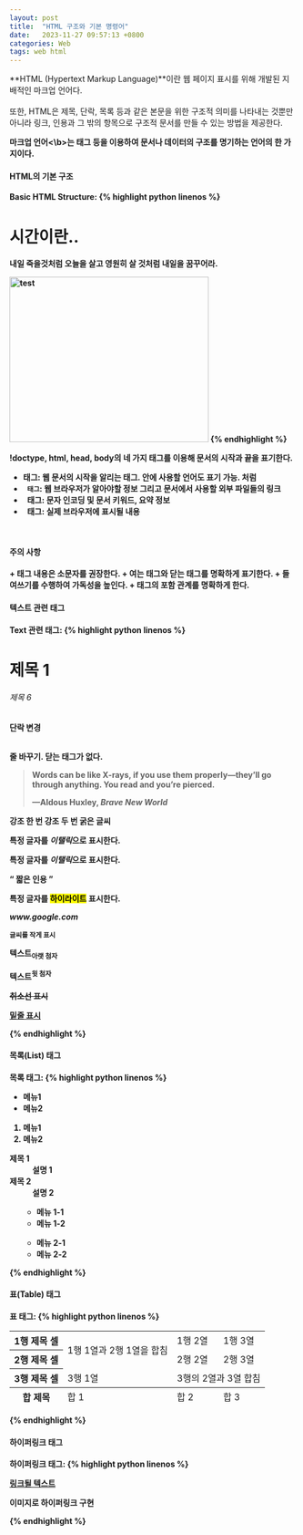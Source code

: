 ```yaml
---
layout: post
title:  "HTML 구조와 기본 명령어"
date:   2023-11-27 09:57:13 +0800
categories: Web
tags: web html
---
```

**HTML (Hypertext Markup Language)**이란 웹 페이지 표시를 위해 개발된 지배적인 마크업 언어다. <br>  
또한, HTML은 제목, 단락, 목록 등과 같은 본문을 위한 구조적 의미를 나타내는 것뿐만 아니라 링크, 인용과 그 밖의 항목으로 구조적 문서를 만들 수 있는 방법을 제공한다.
  
<b>마크업 언어<\b>는 태그 등을 이용하여 문서나 데이터의 구조를 명기하는 언어의 한 가지이다. 
&nbsp;  

<h4>HTML의 기본 구조</h4>

Basic HTML Structure:
{% highlight python linenos %}
<!doctype html>
<html>
    <head>
    <meta charset="utf-8">
    <title>내가 처음 만드는 html 문서</title>
    </head>
    <body>
    <h1> 시간이란..</h1>
    <p>내일 죽을것처럼 오늘을 살고 영원히 살 것처럼 내일을 꿈꾸어라.</p>
    <img src="file_path" width="350" height="290" alt='test'>
    </body>
</html>
{% endhighlight %}

!doctype, html, head, body의 네 가지 태그를 이용해 문서의 시작과 끝을 표기한다.

+ <code><html></code> 태그: 웹 문서의 시작을 알리는 태그. 안에 사용할 언어도 표기 가능. <code><html lang="ko"></code>처럼
+ <code><head> 태그</code>: 웹 브라우저가 알아야할 정보 그리고 문서에서 사용할 외부 파일들의 링크
+ <code><meta> </code>태그: 문자 인코딩 및 문서 키워드, 요약 정보
+ <code><body> </code>태그: 실제 브라우저에 표시될 내용

&nbsp;  
<h4>주의 사항</h4>
+ 태그 내용은 소문자를 권장한다.
+ 여는 태그와 닫는 태그를 명확하게 표기한다.
+ 들여쓰기를 수행하여 가독성을 높인다.
+ 태그의 포함 관계를 명확하게 한다.
&nbsp;  

<h4>텍스트 관련 태그</h4>

Text 관련 태그:
{% highlight python linenos %}
<!doctype html>
<html>
    <head>
    <meta charset="utf-8">
    <title>텍스트 태그</title>
    </head>
    <body>
    <h1> 제목 1</h1>
    <h6> 제목 6</h6>
    <p>단락 변경</p>
    <br>줄 바꾸기. 닫는 태그가 없다.
    <blockquote cite="https://www.huxley.net/bnw/four.html">
        <p>Words can be like X-rays, if you use them properly—they’ll go through anything. You read and you’re pierced.</p>
        <footer>—Aldous Huxley, <cite>Brave New World</cite></footer>
    </blockquote>
    <strong>강조 한 번</strong>
    <strong><strong>강조 두 번</strong></strong>
    <b>굵은 글씨</b>
    <p>특정 글자를 <em>이탤릭</em>으로 표시한다.</p>
    <p>특정 글자를 <i>이탤릭</i>으로 표시한다.</p>
    <q> 짧은 인용 </q>
    <p>특정 글자를 <span><mark>하이라이트</mark></span> 표시한다.</p>
    <p><cite>www.google.com</cite></p>
    <p><small>글씨를 작게 표시</small></p>
    <p>텍스트<sub>아랫 첨자</sub></p>
    <p>텍스트<sup>윗 첨자</sup></p>
    <p><s>취소선 표시</s></p>
    <p><u>밑줄 표시</u></p>
    </body>
</html>
{% endhighlight %}
&nbsp;  


<h4>목록(List) 태그</h4>

목록 태그:
{% highlight python linenos %}
<!doctype html>
<html>
    <head>
    <meta charset="utf-8">
    <title>목록 태그</title>
    </head>
    <body>
    <ul>
        <li>메뉴1</li>
        <li>메뉴2</li>
    </ul>
    <ol>
        <li>메뉴1</li>
        <li>메뉴2</li>
    </ol>
    <dl>
        <dt>제목 1</dt>
        <dd>설명 1</dd>
        <dt>제목 2</dt>
        <dd>설명 2</dd>
    </dl>
    <ol>
        <ul>
            <li>메뉴 1-1</li>
            <li>메뉴 1-2</li>
        </ul>
        <ul>
            <li>메뉴 2-1</li>
            <li>메뉴 2-2</li>
        </ul>
    </ol>    
    </body>
</html>
{% endhighlight %}
&nbsp;  


<h4>표(Table) 태그</h4>

표 태그:
{% highlight python linenos %}
<!doctype html>
<html>
    <head>
    <meta charset="utf-8">
    <title>표 태그</title>
    </head>
    <body>
    <table>
        <tr>
            <th>1행 제목 셀</th>
            <td rowspan="2">1행 1열과 2행 1열을 합침</td>
            <td>1행 2열</td>
            <td>1행 3열</td>
        </tr>
        <tr>
            <th>2행 제목 셀</th>
            <td>2행 2열</td>
            <td>2행 3열</td>
        </tr>
        <tr>
            <th>3행 제목 셀</th>
            <td>3행 1열</td>
            <td colspan="2">3행의 2열과 3열 합침</td>
        </tr>
        <tfoot>
            <tr>
                <th>합 제목</th>
                <td>합 1</td>
                <td>합 2</td>
                <td>합 3</td>
            </tr>
        </tfoot>
    </table> 
    </body>
</html>
{% endhighlight %}
&nbsp;  

<h4>하이퍼링크 태그</h4>

하이퍼링크 태그:
{% highlight python linenos %}
<!doctype html>
<html>
    <head>
    <meta charset="utf-8">
    <title>하이퍼링크 태그</title>
    </head>
    <body>
    <a href="link_address">링크될 텍스트</a>
    <a href="link_address"><img srec="img_path"></a>
    <p>이미지로 하이퍼링크 구현</p>
    </body>
</html>
{% endhighlight %}
&nbsp;  








